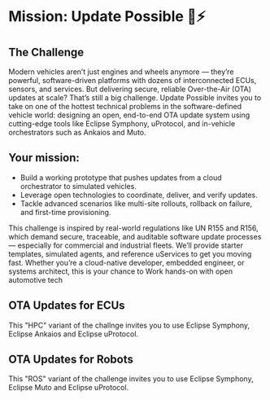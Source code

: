 # Mission: Update Possible 🚗⚡

## The Challenge
Modern vehicles aren’t just engines and wheels anymore — they’re powerful, software-driven platforms with dozens of interconnected ECUs, sensors, and services. But delivering secure, reliable Over-the-Air (OTA) updates at scale? That’s still a big challenge. Update Possible invites you to take on one of the hottest technical problems in the software-defined vehicle world: designing an open, end-to-end OTA update system using cutting-edge tools like Eclipse Symphony, uProtocol, and in-vehicle orchestrators such as Ankaios and Muto.

## Your mission:
* Build a working prototype that pushes updates from a cloud orchestrator to simulated vehicles.
* Leverage open technologies to coordinate, deliver, and verify updates.
* Tackle advanced scenarios like multi-site rollouts, rollback on failure, and first-time provisioning.

This challenge is inspired by real-world regulations like UN R155 and R156, which demand secure, traceable, and auditable software update processes — especially for commercial and industrial fleets.
We’ll provide starter templates, simulated agents, and reference uServices to get you moving fast. Whether you’re a cloud-native developer, embedded engineer, or systems architect, this is your chance to
Work hands-on with open automotive tech

## OTA Updates for ECUs

This  "HPC" variant of the challnge invites you to use Eclipse Symphony, Eclipse Ankaios and Eclipse uProtocol.  

## OTA Updates for Robots

This  "ROS" variant of the challenge invites you to use Eclipse Symphony, Eclipse Muto and Eclipse uProtocol.  
